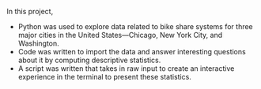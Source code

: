 In this project,
<ul>
<li>Python was used to explore data related to bike share systems for three major cities in the United States—Chicago, New York City, and Washington.</li>
<li>Code was written to import the data and answer interesting questions about it by computing descriptive statistics.</li>
<li>A script was written that takes in raw input to create an interactive experience in the terminal to present these statistics.</li>
</ul> 
